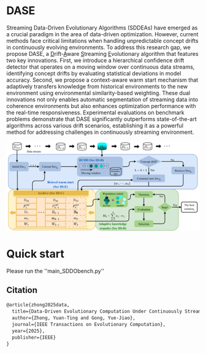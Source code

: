 # DASE

Streaming Data-Driven Evolutionary Algorithms (SDDEAs) have emerged as a crucial paradigm in the area of data-driven optimization. However, current methods face critical limitations when handling unpredictable concept drifts in continuously evolving environments.
To address this research gap, we propose DASE, a <u>D</u>rift-<u>A</u>ware <u>S</u>treaming <u>E</u>volutionary algorithm that features two key innovations. First, we introduce a hierarchical confidence drift detector that operates on a moving window over continuous data streams, identifying concept drifts by evaluating statistical deviations in model accuracy.
Second, we propose a context-aware warm start mechanism that adaptively transfers knowledge from historical environments to the new environment using environmental similarity-based weighting.
These dual innovations not only enables automatic segmentation of streaming data into coherence environments but also  enhances optimization performance with the real-time responsiveness.
Experimental evaluations on benchmark problems demonstrate that DASE significantly outperforms state-of-the-art algorithms across various drift scenarios, establishing it as a powerful method for addressing challenges in continuously streaming environment.

![](DASE.png)

# Quick start

Please run the ''main\_SDDObench.py''

## Citation

```latex
@article{zhong2025data,
  title={Data-Driven Evolutionary Computation Under Continuously Streaming Environments: A Drift-Aware Approach},
  author={Zhong, Yuan-Ting and Gong, Yue-Jiao},
  journal={IEEE Transactions on Evolutionary Computation},
  year={2025},
  publisher={IEEE}
}
```



